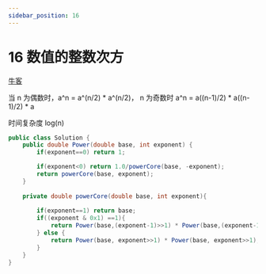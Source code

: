 ```yaml
---
sidebar_position: 16
---
```


# 16 数值的整数次方

[牛客](https://www.nowcoder.com/practice/1a834e5e3e1a4b7ba251417554e07c00)

当 n 为偶数时，a^n = a^(n/2) * a^(n/2)， n 为奇数时 a^n = a((n-1)/2) * a((n-1)/2) * a

时间复杂度 log(n)

```java
public class Solution {
    public double Power(double base, int exponent) {
        if(exponent==0) return 1;

        if(exponent<0) return 1.0/powerCore(base, -exponent);
        return powerCore(base, exponent);
    }
    
    private double powerCore(double base, int exponent){
        
        if(exponent==1) return base;
        if((exponent & 0x1) ==1){
            return Power(base,(exponent-1)>>1) * Power(base,(exponent-1)>>1) * base;
        } else {
            return Power(base, exponent>>1) * Power(base, exponent>>1);
        }
    }
}
```